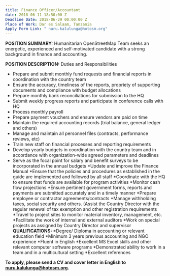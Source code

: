```yaml
---
title: Finance Officer/Accountant
date: 2018-06-11 18:50:00 Z
Deadline Date: 2018-06-29 00:00:00 Z
Place of Work: Dar es Salaam, Tanzania
Apply Form Link: " nuru.kalulunga@hotosm.org"
---
```


**POSITION SUMMARY:**
Humanitarian OpenStreetMap Team seeks an energetic, experienced and self-motivated candidate with a strong background in finance and accounting. 

**POSITION DESCRIPTION:** Duties and Responsibilities
* Prepare and submit monthly fund requests and financial reports in coordination with the country team
* Ensure the accuracy, timeliness of the reports, propriety of supporting documents and compliance with budget allocations
* Prepare monthly bank reconciliations for submission to the HQ
* Submit weekly progress reports and participate in conference calls with HQ
* Process monthly payroll
* Prepare payment vouchers and ensure vendors are paid on time
* Maintain the required accounting records (trial balance, general ledger and others)
* Manage and maintain all personnel files (contracts, performance reviews, etc)
* Train new staff on financial processes and reporting requirements
* Develop yearly budgets in coordination with the country team and in accordance with organization-wide agreed parameters and deadlines
* Serve as the focal point for salary and benefit surveys to be incorporated in the annual budgets
*Update and improve the Finance Manual
*Ensure that the policies and procedures as established in the guide are implemented and followed by all staff
*Coordinate with the HQ to ensure that funds are available for program activities
*Monitor cash flow projections 
*Ensure pertinent government forms, reports and payments are submitted accurately and in a timely manner
*Prepare employee or contractor agreements/contracts
*Manage withholding  taxes, social security and others.
(Assist the Country Director with the regular renewal of tax exemption and other registration requirements
*Travel to project sites to monitor material inventory, management, etc.
*Facilitate the work of internal and external auditors 
*Work on special projects as assigned by Country Director and supervisor
**QUALIFICATIONS:**
*Degree/ Diploma in accounting or relevant education field
*Minimum 3 years previous accounting and NGO experience
*Fluent in English
*Excellent MS Excel skills and other relevant computer software programs
*Demonstrated ability to work in a team and in a multicultural setting
*Excellent references

**To apply, please send a CV and cover letter in English to nuru.kalulunga@hotosm.org.**

